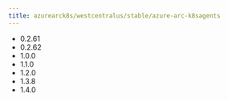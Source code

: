 ```yaml
---
title: azurearck8s/westcentralus/stable/azure-arc-k8sagents
---
```

- 0.2.61
- 0.2.62
- 1.0.0
- 1.1.0
- 1.2.0
- 1.3.8
- 1.4.0
